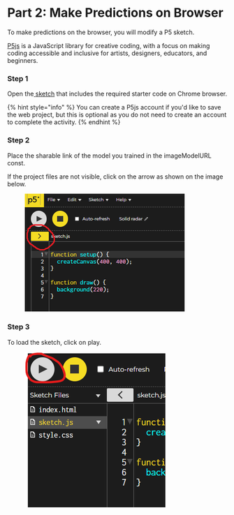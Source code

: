 # Part 2: Make Predictions on Browser

To make predictions on the browser, you will modify a P5 sketch. &#x20;

[P5js](https://p5js.org/) is a JavaScript library for creative coding, with a focus on making coding accessible and inclusive for artists, designers, educators, and beginners.  &#x20;

### Step 1

Open the[ ](https://editor.p5js.org/Meghr/sketches/NKWyIJt2I)[sketch](https://editor.p5js.org/Meghr/sketches/NKWyIJt2I) that includes the required starter code on Chrome browser.  &#x20;

{% hint style="info" %}
You can create a P5js account if you'd like to save the web project, but this is optional as you do not need to create an account to complete the activity.
{% endhint %}

### Step 2

Place the sharable link of the model you trained in the imageModelURL const. &#x20;

If the project files are not visible, click on the arrow as shown on the image below.&#x20;

<figure><img src="../.gitbook/assets/Step 2 - pic 1.png" alt=""><figcaption></figcaption></figure>

### Step 3

To load the sketch, click on play.

<figure><img src="../.gitbook/assets/Step 2 - pic 2.png" alt=""><figcaption></figcaption></figure>
